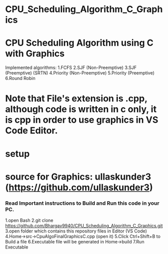 # CPU_Scheduling_Algorithm_C_Graphics
# CPU Scheduling Algorithm using C with Graphics
Implemented algorithms:
1.FCFS
2.SJF (Non-Preemptive)
3.SJF (Preemptive) (SRTN)
4.Priority (Non-Preemptive)
5.Priority (Preemptive)
6.Round Robin

# Note that File's extension is .cpp, although code is written in c only, it is cpp in order to use graphics in VS Code Editor.

# setup
# source for Graphics: ullaskunder3 (https://github.com/ullaskunder3)

### Read Important instructions to Build and Run this code in your PC.
 1.open Bash 
 2.git clone https://github.com/Bhargav9940/CPU_Scheduling_Algorithm_C_Graphics.git
 3.open folder which contains this repository files in Editor (VS Code)
 4.Home->src->CpuAlgoFinalGraphicsC.cpp (open it)
 5.Click Ctrl+Shift+B to Build a file
 6.Executable file will be generated in Home->build
 7.Run Executable
